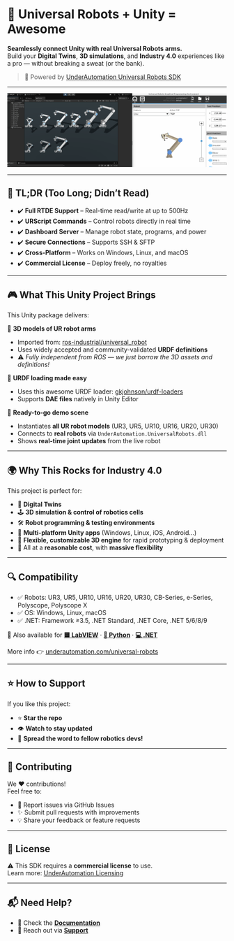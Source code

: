 # 🤖 Universal Robots + Unity = Awesome

**Seamlessly connect Unity with real Universal Robots arms.**  
Build your **Digital Twins**, **3D simulations**, and **Industry 4.0** experiences like a pro — without breaking a sweat (or the bank).

> 🚀 Powered by [UnderAutomation Universal Robots SDK](https://underautomation.com/universal-robots)

---

<p align="center">
<img src="https://raw.githubusercontent.com/underautomation/UniversalRobots.Unity/refs/heads/main/.github/assets/ur-unity.gif" alt="UR demo Unity"/>
</p>

---

## 🚀 TL;DR (Too Long; Didn’t Read)

- ✔️ **Full RTDE Support** – Real-time read/write at up to 500Hz  
- ✔️ **URScript Commands** – Control robots directly in real time  
- ✔️ **Dashboard Server** – Manage robot state, programs, and power  
- ✔️ **Secure Connections** – Supports SSH & SFTP  
- ✔️ **Cross-Platform** – Works on Windows, Linux, and macOS  
- ✔️ **Commercial License** – Deploy freely, no royalties  

---

## 🎮 What This Unity Project Brings

This Unity package delivers:

🦾 **3D models of UR robot arms**  
- Imported from: [ros-industrial/universal_robot](https://github.com/ros-industrial/universal_robot)  
- Uses widely accepted and community-validated **URDF definitions**  
- ⚠️ *Fully independent from ROS — we just borrow the 3D assets and definitions!*

🧠 **URDF loading made easy**  
- Uses this awesome URDF loader: [gkjohnson/urdf-loaders](https://github.com/gkjohnson/urdf-loaders)  
- Supports **DAE files** natively in Unity Editor

🧩 **Ready-to-go demo scene**  
- Instantiates **all UR robot models** (UR3, UR5, UR10, UR16, UR20, UR30)  
- Connects to **real robots** via `UnderAutomation.UniversalRobots.dll`  
- Shows **real-time joint updates** from the live robot  

---

## 🌍 Why This Rocks for Industry 4.0

This project is perfect for:

- 🧿 **Digital Twins**  
- 🕹️ **3D simulation & control of robotics cells**  
- 🛠️ **Robot programming & testing environments**  
- 📱 **Multi-platform Unity apps** (Windows, Linux, iOS, Android...)  
- 🧰 **Flexible, customizable 3D engine** for rapid prototyping & deployment  
- 💸 All at a **reasonable cost**, with **massive flexibility**

---

## 🔍 Compatibility

- ✅ Robots: UR3, UR5, UR10, UR16, UR20, UR30, CB-Series, e-Series, Polyscope, Polyscope X  
- ✅ OS: Windows, Linux, macOS  
- ✅ .NET: Framework ≥3.5, .NET Standard, .NET Core, .NET 5/6/8/9  

🔗 Also available for **[🟨 LabVIEW](https://github.com/underautomation/UniversalRobots.vi)** · **[🐍 Python](https://github.com/underautomation/UniversalRobots.py)** · **[💻 .NET](https://github.com/underautomation/UniversalRobots.py)**

More info 👉 [underautomation.com/universal-robots](https://underautomation.com/universal-robots)

---

## ⭐ How to Support

If you like this project:

- ⭐ **Star the repo**  
- 👁️ **Watch to stay updated**  
- 📢 **Spread the word to fellow robotics devs!**

---

## 📢 Contributing

We ❤️ contributions!  
Feel free to:

- 🐞 Report issues via GitHub Issues  
- ✨ Submit pull requests with improvements  
- 💡 Share your feedback or feature requests  

---

## 📜 License

⚠️ This SDK requires a **commercial license** to use.  
Learn more: [UnderAutomation Licensing](https://underautomation.com/universal-robots)

---

## 📬 Need Help?

- 📖 Check the **[Documentation](https://underautomation.com/universal-robots)**  
- 📩 Reach out via **[Support](https://underautomation.com/contact)**  

